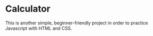 # Calculator

This is another simple, beginner-friendly project in order to practice Javascript with HTML and CSS.
